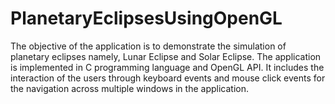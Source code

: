 # PlanetaryEclipsesUsingOpenGL

The objective of the application is to demonstrate the simulation of planetary eclipses namely, Lunar Eclipse and Solar Eclipse. 
The application is implemented in C programming language and OpenGL API. It includes the interaction of the users through keyboard events and mouse click
events for the navigation across multiple windows in the application.
